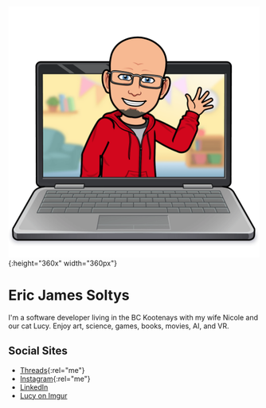 ![Bitmoji of Eric waving](/img/laptop-wave-2024-02.png){:height="360x" width="360px"}

# Eric James Soltys 
I'm a software developer living in the BC Kootenays with my wife Nicole and our cat Lucy. Enjoy art, science, games, books, movies, AI, and VR.

## Social Sites
- [Threads](https://www.threads.net/@kootenay_eric){:rel="me"}
- [Instagram](https://instagram.com/kootenay_eric){:rel="me"}
- [LinkedIn](https://www.linkedin.com/in/ericjamessoltys/)
- [Lucy on Imgur](https://imgur.com/user/tuxedolucy)